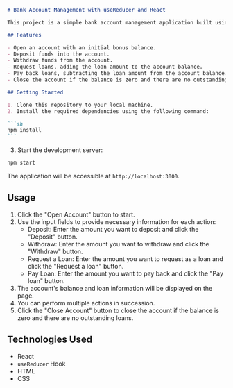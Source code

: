 ````markdown
# Bank Account Management with useReducer and React

This project is a simple bank account management application built using React and the `useReducer` hook. It allows users to open an account, deposit, withdraw, request loans, pay loans, and close accounts.

## Features

- Open an account with an initial bonus balance.
- Deposit funds into the account.
- Withdraw funds from the account.
- Request loans, adding the loan amount to the account balance.
- Pay back loans, subtracting the loan amount from the account balance.
- Close the account if the balance is zero and there are no outstanding loans.

## Getting Started

1. Clone this repository to your local machine.
2. Install the required dependencies using the following command:

```sh
npm install
```
````

3. Start the development server:

```sh
npm start
```

The application will be accessible at `http://localhost:3000`.

## Usage

1. Click the "Open Account" button to start.
2. Use the input fields to provide necessary information for each action:
   - Deposit: Enter the amount you want to deposit and click the "Deposit" button.
   - Withdraw: Enter the amount you want to withdraw and click the "Withdraw" button.
   - Request a Loan: Enter the amount you want to request as a loan and click the "Request a loan" button.
   - Pay Loan: Enter the amount you want to pay back and click the "Pay loan" button.
3. The account's balance and loan information will be displayed on the page.
4. You can perform multiple actions in succession.
5. Click the "Close Account" button to close the account if the balance is zero and there are no outstanding loans.

## Technologies Used

- React
- `useReducer` Hook
- HTML
- CSS
